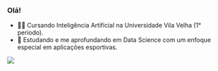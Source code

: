 ### Olá!

- 👨‍💻 Cursando Inteligência Artificial na Universidade Vila Velha (1° periodo).
- 👾 Estudando e me aprofundando em Data Science com um enfoque especial em aplicações esportivas.

<div> 
  <a href="https://www.linkedin.com/in/pedro-lu%C3%ADs-breda-3bb20b265/" target="_blank"><img src="https://img.shields.io/badge/-LinkedIn-%230077B5?style=for-the-badge&logo=linkedin&logoColor=white" target="_blank"></a> 
</div>

